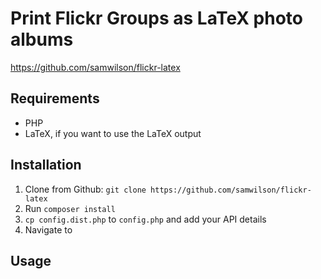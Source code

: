 Print Flickr Groups as LaTeX photo albums
=========================================

https://github.com/samwilson/flickr-latex

## Requirements

* PHP
* LaTeX, if you want to use the LaTeX output

## Installation

1. Clone from Github: `git clone https://github.com/samwilson/flickr-latex`
2. Run `composer install`
3. `cp config.dist.php` to `config.php` and add your API details
4. Navigate to 

## Usage

